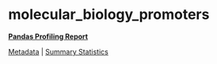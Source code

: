 # molecular_biology_promoters

[**Pandas Profiling Report**](https://epistasislab.github.io/penn-ml-benchmarks/profile/molecular_biology_promoters.html)

[Metadata](metadata.yaml) | [Summary Statistics](summary_stats.tsv)


